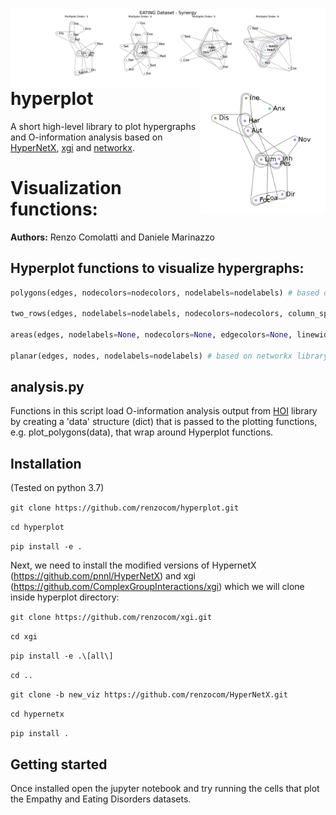<img src="figs/eating_areas_syn_labels.png" align="right" width="700pt">

<img src="figs/banner.png" align="right" width="200pt">

# hyperplot
A short high-level library to plot hypergraphs and O-information analysis based on [HyperNetX](https://github.com/pnnl/HyperNetX), [xgi](https://github.com/ComplexGroupInteractions/xgi) and [networkx](https://github.com/networkx).

Visualization functions:
=======
**Authors:** Renzo Comolatti and Daniele Marinazzo
<br />

## Hyperplot functions to visualize hypergraphs:
```python
polygons(edges, nodecolors=nodecolors, nodelabels=nodelabels) # based on xgi library

two_rows(edges, nodelabels=nodelabels, nodecolors=nodecolors, column_spacing=2.5, nodesize=0.11) # based on hypernetx library

areas(edges, nodelabels=None, nodecolors=None, edgecolors=None, linewidth=1) # based on hypernetx library

planar(edges, nodes, nodelabels=nodelabels) # based on networkx library
```

## analysis.py
Functions in this script load O-information analysis output from [HOI](https://github.com/danielemarinazzo/HOI) library by creating a 'data' structure (dict) that is passed to the plotting functions, e.g. plot_polygons(data), that wrap around Hyperplot functions.

## Installation
(Tested on python 3.7)

`git clone https://github.com/renzocom/hyperplot.git`

`cd hyperplot`

`pip install -e .`

Next, we need to install the modified versions of HypernetX (https://github.com/pnnl/HyperNetX) and xgi (https://github.com/ComplexGroupInteractions/xgi) which we will clone inside hyperplot directory:

`git clone https://github.com/renzocom/xgi.git`

`cd xgi`

`pip install -e .\[all\]`

`cd ..`

`git clone -b new_viz https://github.com/renzocom/HyperNetX.git`

`cd hypernetx`

`pip install .`

## Getting started
Once installed open the jupyter notebook and try running the cells that plot the Empathy and Eating Disorders datasets.
